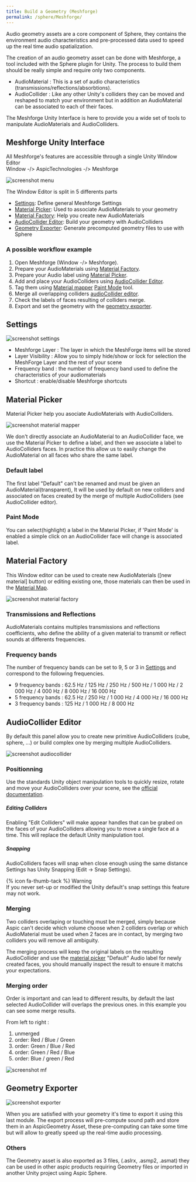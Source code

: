 ```yaml
---
title: Build a Geometry (Meshforge)
permalink: /sphere/Meshforge/
---
```



[screenshot mui]: {{site.baseurl}}/sphere/img/m_mui.png
[screenshot merging]: {{site.baseurl}}/sphere/img/m_merge123.png
[screenshot merging2]: {{site.baseurl}}/sphere/img/m_merge.png
[screenshot settings]: {{site.baseurl}}/sphere/img/m_settings.png
[screenshot material factory]: {{site.baseurl}}/sphere/img/m_materialf.png
[screenshot material picker]: {{site.baseurl}}/sphere/img/m_materialp.png
[screenshot audiocollider]: {{site.baseurl}}/sphere/img/m_audiocollider.png
[screenshot exporter]: {{site.baseurl}}/sphere/img/m_exporter.png


[LaMeilleureStartUpDuMonde]: http://www.aspictechnologies.com/
[Wwise]: https://www.audiokinetic.com/products/wwise/
[WwiseUnityIntegration]: https://www.audiokinetic.com/fr/library/edge/?source=Unity&id=main.html
[WwiseUnrealIntegration]: https://www.audiokinetic.com/library/edge/?source=UE4&id=using.html
[Unity]: https://unity3d.com
[Unreal]: https://www.unrealengine.com
[VisualStudio]: https://www.visualstudio.com




Audio geometry assets are a core component of Sphere, they contains the environment audio characteristics and pre-processed data used to speed up the real time audio spatialization.

The creation of an audio geometry asset can be done with Meshforge, a tool included with the Sphere plugin for Unity.
The process to build them should be really simple and require only two components.

+ AudioMaterial : This is a set of audio characteristics (transmissions/reflections/absorbtions).  
+ AudioCollider : Like any other Unity's colliders they can be moved and reshaped to match your environment but in addition an AudioMaterial can be associated to each of their faces.

The Meshforge Unity Interface is here to provide you a wide set of tools to manipulate AudioMaterials and AudioColliders.


## Meshforge Unity Interface

All Meshforge's features are accessible through a single Unity Window Editor  
Window -/> AspicTechnologies -/> Meshforge

![screenshot menu][screenshot mui]

The Window Editor is split in 5 differents parts

* [Settings](#settings): 
Define general Meshforge Settings 
* [Material Picker](#material-picker): 
Used to associate AudioMaterials to your geometry
* [Material Factory](#material-factory): 
Help you create new AudioMaterials
* [AudioCollider Editor](#audioCollider-editor): 
Build your geometry with AudioColliders
* [Geometry Exporter](#geometry-exporter): 
Generate precomputed geometry files to use with Sphere


### A possible workflow example

1. Open Meshforge (Window -/> Meshforge).
2. Prepare your AudioMaterials using [Material Factory](#material-factory).
3. Prepare your Audio label using [Material Picker](#material-picker).
4. Add and place your AudioColliders using [AudioCollider Editor](#audiocollider-editor).
5. Tag them using [Material mapper](#material-picker) [Paint Mode](#paint-mode) tool.
6. Merge all overlapping colliders [audioCollider editor](#audiocollider-editor).
7. Check the labels of faces resulting of colliders merge.
8. Export and set the geometry with the [geometry exporter](#geometry-exporter).


## Settings

![screenshot settings][screenshot settings]

* Meshforge Layer : The layer in which the MeshForge items will be stored
* Layer Visibility : Allow you to simply hide/show or lock for selection the MeshForge Layer and the rest of your scene
* Frequency band : the number of frequency band used to define the characteristics of your audiomaterials
* Shortcut : enable/disable Meshforge shortcuts


## Material Picker

Material Picker help you asociate AudioMaterials with AudioColliders.

![screenshot material mapper][screenshot material picker]

We don't directly associate an AudioMaterial to an AudioCollider face, we use the Material Picker to define a label, and then we associate a label to AudioColliders faces. In practice this allow us to easily change the AudioMaterial on all faces who share the same label.

### Default label

The first label "Default" can't be renamed and must be given an AudioMaterial(transparent), It will be used by default on new colliders and associated on faces created by the merge of multiple AudioColliders (see AudioCollider editor).

### Paint Mode

You can select(highlight) a label in the Material Picker, if 'Paint Mode' is enabled a simple click on an AudioCollider face will change is associated label.

## Material Factory

This Window editor can be used to create new AudioMaterials ([new material] button) or editing existing one, those materials can then be used in the [Material Map](#material-map).

![screenshot material factory][screenshot material factory]

### Transmissions and Reflections

AudioMaterials contains multiples transmissions and reflections coefficients, who define the ability of a given material to transmit or reflect sounds at differents frequencies.  

### Frequency bands

The number of frequency bands can be set to 9, 5 or 3 in [Settings](#settings) and correspond to the following frequencies.

* 9 frequency bands : 62.5 Hz / 125 Hz / 250 Hz / 500 Hz / 1 000 Hz / 2 000 Hz / 4 000 Hz / 8  000 Hz / 16 000 Hz  
* 5 frequency bands : 62.5 Hz / 250 Hz / 1 000 Hz / 4 000 Hz / 16 000 Hz   
* 3 frequency bands : 125  Hz / 1 000 Hz / 8 000 Hz

## AudioCollider Editor

By default this panel allow you to create new primitive AudioColliders (cube, sphere, ...) or build complex one by merging multiple AudioColliders.

![screenshot audiocollider][screenshot audiocollider]

### Positionning

Use the standards Unity object manipulation tools to quickly resize, rotate and move your AudioColliders over your scene, see the [official documentation](https://docs.unity3d.com/Manual/PositioningGameObjects.html). 

##### Editing Colliders 

Enabling "Edit Colliders" will make appear handles that can be grabed on the faces of your AudioColliders allowing you to move a single face at a time. This will replace the default Unity manipulation tool.

##### Snapping

AudioColliders faces will snap when close enough using the same distance Settings has Unity Snapping (Edit -> Snap Settings).

{% icon fa-thumb-tack %} Warning   
If you never set-up or modified the Unity default's snap settings this feature may not work.

### Merging

Two colliders overlaping or touching must be merged, simply because Aspic can't decide which volume choose when 2 colliders overlap or which AudioMaterial must be used when 2 faces are in contact, by merging two colliders you will remove all ambiguity.

The merging process will keep the original labels on the resulting AudioCollider and use the [material picker](#material-picker) "Default" Audio label for newly created faces, you should manually inspect the result to ensure it matchs your expectations.

### Merging order

Order is important and can lead to different results, by default the last selected AudioCollider will overlaps the previous ones. in this example you can see some merge results.

From left to right : 

1. unmerged 
2. order: Red / Blue / Green
3. order: Green / Blue / Red
4. order: Green / Red / Blue
5. order: Blue / green / Red

![screenshot mf][screenshot merging2]


## Geometry Exporter

![screenshot exporter][screenshot exporter]

When you are satisfied with your geometry it's time to export it using this last module. The export process will pre-compute sound path and store them in an AspicGeometry Asset, these pre-computing can take some time but will allow to greatly speed up the real-time audio processing.


### Others

The Geometry asset is also exported as 3 files, (.aslrx, .asmp2, .asmat) they can be used in other aspic products requiring Geometry files or imported in another Unity project using Aspic Sphere.






